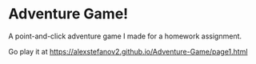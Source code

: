 # Adventure Game!

A point-and-click adventure game I made for a homework assignment.

Go play it at https://alexstefanov2.github.io/Adventure-Game/page1.html
